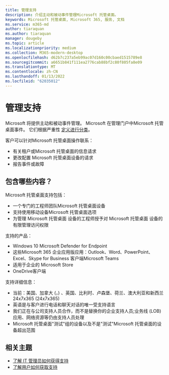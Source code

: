 ```yaml
---
title: 管理支持
description: 介绍主动和被动事件管理Microsoft 托管桌面。
keywords: Microsoft 托管桌面, Microsoft 365, 服务, 文档
ms.service: m365-md
author: tiaraquan
ms.author: tiaraquan
manager: dougeby
ms.topic: article
ms.localizationpriority: medium
ms.collection: M365-modern-desktop
ms.openlocfilehash: d62b7c237a5eb99ac07d160c00cbaed1515789e8
ms.sourcegitcommit: a6651b841f111ea2776cab88bf2c80f805fa8e09
ms.translationtype: MT
ms.contentlocale: zh-CN
ms.lasthandoff: 01/13/2022
ms.locfileid: "62035012"
---
```

# <a name="admin-support"></a>管理支持

Microsoft 将提供主动和被动事件管理。 Microsoft 在管理门户中Microsoft 托管桌面事件。 它们根据严重性 [定义进行分类](../working-with-managed-desktop/admin-support.md#sev)。

客户可以针对Microsoft 托管桌面操作联系：
- 有关租户或Microsoft 托管桌面的信息请求
- 更改配置 Microsoft 托管桌面设备的请求
- 报告事件或故障

## <a name="whats-included"></a>包含哪些内容？

Microsoft 托管桌面支持包括：

- 一个专门的工程师团队Microsoft 托管桌面设备
- 支持使用移动设备Microsoft 托管桌面选项
- 为管理 Microsoft 托管桌面 设备的工程师授予对 Microsoft 托管桌面 设备的有限管理访问权限 

支持的产品：

- Windows 10 Microsoft Defender for Endpoint
- 这些Microsoft 365 企业应用版应用：Outlook、Word、PowerPoint、Excel、Skype for Business 客户端Microsoft Teams 
- 适用于企业的 Microsoft Store 
- OneDrive客户端 

支持详细信息：

- 当前：美国、加拿大 (，) 、英国、比利时、卢森堡、荷兰、澳大利亚和新西兰 24x7x365 (24x7x365)  
- 英语是与客户进行电话和聊天对话的唯一受支持语言 
- 我们正在与公司支持人员合作，而不是替换你的企业支持人员;业务线 (LOB) 应用、网络资源等仍由支持人员处理 
- Microsoft 托管桌面"测试"组的设备以及不是"测试"Microsoft 托管桌面的设备超出范围 


## <a name="related-topics"></a>相关主题

- [了解 IT 管理员如何获得支持](../working-with-managed-desktop/admin-support.md)
- [了解用户如何获取支持](../working-with-managed-desktop/end-user-support.md)

